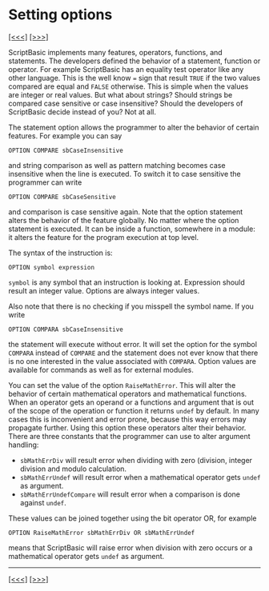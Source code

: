 # Setting options

[\[\<\<\<\]](ug_21.5.md) [\[\>\>\>\]](ug_23.md)

ScriptBasic implements many features, operators, functions, and
statements. The developers defined the behavior of a statement, function
or operator. For example ScriptBasic has an equality test operator like
any other language. This is the well know `=` sign that result `TRUE` if
the two values compared are equal and `FALSE` otherwise. This is simple
when the values are integer or real values. But what about strings?
Should strings be compared case sensitive or case insensitive? Should
the developers of ScriptBasic decide instead of you? Not at all.

The statement option allows the programmer to alter the behavior of
certain features. For example you can say

    OPTION COMPARE sbCaseInsensitive

and string comparison as well as pattern matching becomes case
insensitive when the line is executed. To switch it to case sensitive
the programmer can write

    OPTION COMPARE sbCaseSensitive

and comparison is case sensitive again. Note that the option statement
alters the behavior of the feature globally. No matter where the option
statement is executed. It can be inside a function, somewhere in a
module: it alters the feature for the program execution at top level.

The syntax of the instruction is:

    OPTION symbol expression

`symbol` is any symbol that an instruction is looking at. Expression
should result an integer value. Options are always integer values.

Also note that there is no checking if you misspell the symbol name. If
you write

    OPTION COMPARA sbCaseInsensitive

the statement will execute without error. It will set the option for the
symbol `COMPARA` instead of `COMPARE` and the statement does not ever
know that there is no one interested in the value associated with
`COMPARA`. Option values are available for commands as well as for
external modules.

You can set the value of the option `RaiseMathError`. This will alter
the behavior of certain mathematical operators and mathematical
functions. When an operator gets an operand or a functions and argument
that is out of the scope of the operation or function it returns `undef`
by default. In many cases this is inconvenient and error prone, because
this way errors may propagate further. Using this option these operators
alter their behavior. There are three constants that the programmer can
use to alter argument handling:

  - `sbMathErrDiv` will result error when dividing with zero (division,
    integer division and modulo calculation.
  - `sbMathErrUndef` will result error when a mathematical operator gets
    `undef` as argument.
  - `sbMathErrUndefCompare` will result error when a comparison is done
    against `undef`.

These values can be joined together using the bit operator OR, for
example

    OPTION RaiseMathError sbMathErrDiv OR sbMathErrUndef

means that ScriptBasic will raise error when division with zero occurs
or a mathematical operator gets `undef` as argument.

-----

[\[\<\<\<\]](ug_21.5.md) [\[\>\>\>\]](ug_23.md)
